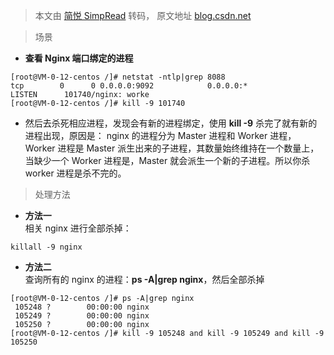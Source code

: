 > 本文由 [简悦 SimpRead](http://ksria.com/simpread/) 转码， 原文地址 [blog.csdn.net](https://blog.csdn.net/qq_36330228/article/details/113992491)

> 场景

*   **查看 Nginx 端口绑定的进程**

```
[root@VM-0-12-centos /]# netstat -ntlp|grep 8088
tcp        0      0 0.0.0.0:9092            0.0.0.0:*               LISTEN      101740/nginx: worke 
[root@VM-0-12-centos /]# kill -9 101740
```

*   然后去杀死相应进程，发现会有新的进程绑定，使用 **kill -9** 杀完了就有新的进程出现，原因是： nginx 的进程分为 Master 进程和 Worker 进程，Worker 进程是 Master 派生出来的子进程，其数量始终维持在一个数量上，当缺少一个 Worker 进程是，Master 就会派生一个新的子进程。所以你杀 worker 进程是杀不完的。

> 处理方法

*   **方法一**  
    相关 nginx 进行全部杀掉：

```shell
killall -9 nginx
```

*   **方法二**  
    查询所有的 nginx 的进程：**ps -A|grep nginx**，然后全部杀掉

```shell
[root@VM-0-12-centos /]# ps -A|grep nginx
 105248 ?        00:00:00 nginx
 105249 ?        00:00:00 nginx
 105250 ?        00:00:00 nginx
[root@VM-0-12-centos /]# kill -9 105248 and kill -9 105249 and kill -9 105250
```